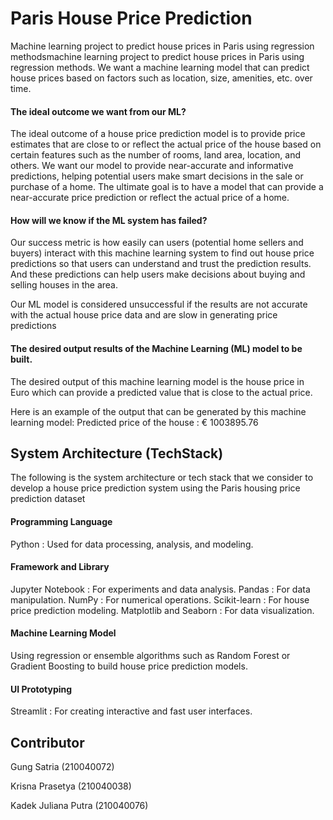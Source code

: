 
# Paris House Price Prediction

Machine learning project to predict house prices in Paris using regression methodsmachine learning project to predict house prices in Paris using regression methods.
We want a machine learning model that can predict house prices based on factors such as location, size, amenities, etc. over time.

#### The ideal outcome we want from our ML?
The ideal outcome of a house price prediction model is to provide price estimates that are close to or reflect the actual price of the house based on certain features such as the number of rooms, land area, location, and others.
We want our model to provide near-accurate and informative predictions, helping potential users make smart decisions in the sale or purchase of a home. The ultimate goal is to have a model that can provide a near-accurate price prediction or reflect the actual price of a home.

#### How will we know if the ML system has failed?
Our success metric is how easily can users (potential home sellers and buyers) interact with this machine learning system to find out house price predictions so that users can understand and trust the prediction results. And these predictions can help users make decisions about buying and selling houses in the area.

Our ML model is considered unsuccessful if the results are not accurate with the actual house price data and are slow in generating price predictions

#### The desired output results of the Machine Learning (ML) model to be built.
The desired output of this machine learning model is the house price in Euro which can provide a predicted value that is close to the actual price. 

Here is an example of the output that can be generated by this machine learning model: Predicted price of the house : € 1003895.76

## System Architecture (TechStack)

The following is the system architecture or tech stack that we consider to develop a house price prediction system using the Paris housing price prediction dataset

#### Programming Language
Python : Used for data processing, analysis, and modeling.

#### Framework and Library
Jupyter Notebook       : For experiments and data analysis.
Pandas                 : For data manipulation.
NumPy                  : For numerical operations.
Scikit-learn           : For house price prediction modeling.
Matplotlib and Seaborn : For data visualization.

#### Machine Learning Model
Using regression or ensemble algorithms such as Random Forest or Gradient Boosting to build house price prediction models.

#### UI Prototyping
Streamlit : For creating interactive and fast user interfaces.

## Contributor
Gung Satria (210040072)

Krisna Prasetya (210040038)

Kadek Juliana Putra (210040076)



